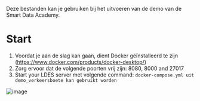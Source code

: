 Deze bestanden kan je gebruiken bij het uitvoeren van de demo van de Smart Data Academy.


# Start

1. Voordat je aan de slag kan gaan, dient Docker geïnstalleerd te zijn (https://www.docker.com/products/docker-desktop/)
2. Zorg ervoor dat de volgende poorten vrij zijn: 8080, 8000 and 27017
3. Start your LDES server met volgende command:
`docker-compose.yml uit demo_verkeersboete kan gebruikt worden`

![image](https://user-images.githubusercontent.com/15192194/233068091-61fb74dc-38ec-4d0d-832a-ad6bbb5a8204.png)
